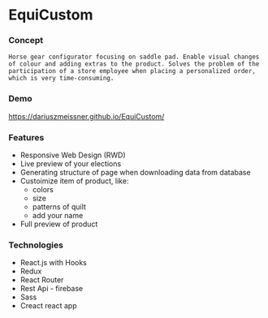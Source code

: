 # EquiCustom

### Concept

`Horse gear configurator focusing on saddle pad. Enable visual changes of colour and adding extras to the product. Solves the problem of the participation of a store employee when placing a personalized order, which is very time-consuming. `

### Demo
https://dariuszmeissner.github.io/EquiCustom/


### Features
* Responsive Web Design (RWD)
* Live preview of your elections
* Generating structure of page when downloading data from database
* Custoimize item of product, like: 
    - colors 
    - size
    - patterns of quilt
    - add your name
* Full preview of product
    

### Technologies
* React.js with Hooks
* Redux
* React Router
* Rest Api - firebase
* Sass
* Creact react app
